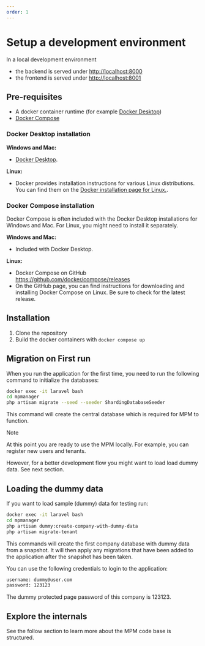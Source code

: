 ```yaml
---
order: 1
---
```


# Setup a development environment

In a local development environment

- the backend is served under <http://localhost:8000>
- the frontend is served under <http://localhost:8001>

## Pre-requisites

- A docker container runtime (for example [Docker Desktop](https://www.docker.com/products/docker-desktop))
- [Docker Compose](https://docs.docker.com/compose/)

### Docker Desktop installation

**Windows and Mac:**

- [Docker Desktop](https://www.docker.com/products/docker-desktop).

**Linux:**

- Docker provides installation instructions for various Linux distributions. You can find them on
  the [Docker installation page for Linux.](https://docs.docker.com/engine/install/).

### Docker Compose installation

Docker Compose is often included with the Docker Desktop installations for Windows and Mac. For Linux, you might need to
install it separately.

**Windows and Mac:**

- Included with Docker Desktop.

**Linux:**

- Docker Compose on GitHub <https://github.com/docker/compose/releases>
- On the GitHub page, you can find instructions for downloading and installing Docker Compose on Linux. Be sure to check
  for the latest release.

## Installation

1. Clone the repository
2. Build the docker containers with `docker compose up`

## Migration on First run

When you run the application for the first time, you need to run the following command to initialize the databases:

```bash
docker exec -it laravel bash
cd mpmanager
php artisan migrate --seed --seeder ShardingDatabaseSeeder
```

This command will create the central database which is required for MPM to function.

> [!NOTE]
> At this point you are ready to use the MPM locally.
> For example, you can register new users and tenants.
>
> However, for a better development flow you might want to load load dummy data.
> See next section.

## Loading the dummy data

If you want to load sample (dummy) data for testing run:

```bash
docker exec -it laravel bash
cd mpmanager
php artisan dummy:create-company-with-dummy-data
php artisan migrate-tenant
```

This commands will create the first company database with dummy data from a snapshot.
It will then apply any migrations that have been added to the application after the snapshot has been taken.

You can use the following credentials to login to the application:

```sh
username: dummy@user.com
password: 123123
```

The dummy protected page password of this company is 123123.

## Explore the internals

See the follow section to learn more about the MPM code base is structured.
